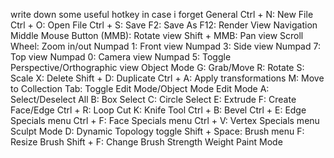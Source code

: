 write down some useful hotkey in case i forget
General
    Ctrl + N: New File
    Ctrl + O: Open File
    Ctrl + S: Save
    F2: Save As
    F12: Render
View Navigation
    Middle Mouse Button (MMB): Rotate view
    Shift + MMB: Pan view
    Scroll Wheel: Zoom in/out
    Numpad 1: Front view
    Numpad 3: Side view
    Numpad 7: Top view
    Numpad 0: Camera view
    Numpad 5: Toggle Perspective/Orthographic view
Object Mode
    G: Grab/Move
    R: Rotate
    S: Scale
    X: Delete
    Shift + D: Duplicate
    Ctrl + A: Apply transformations
    M: Move to Collection
    Tab: Toggle Edit Mode/Object Mode
Edit Mode
    A: Select/Deselect All
    B: Box Select
    C: Circle Select
    E: Extrude
    F: Create Face/Edge
    Ctrl + R: Loop Cut
    K: Knife Tool
    Ctrl + B: Bevel
    Ctrl + E: Edge Specials menu
    Ctrl + F: Face Specials menu
    Ctrl + V: Vertex Specials menu
Sculpt Mode
    D: Dynamic Topology toggle
    Shift + Space: Brush menu
    F: Resize Brush
    Shift + F: Change Brush Strength
    Weight Paint Mode